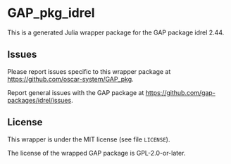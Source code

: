 # GAP_pkg_idrel

This is a generated Julia wrapper package for the GAP package idrel 2.44.

## Issues

Please report issues specific to this wrapper package at <https://github.com/oscar-system/GAP_pkg>.

Report general issues with the GAP package at <https://github.com/gap-packages/idrel/issues>.

## License

This wrapper is under the MIT license (see file `LICENSE`).

The license of the wrapped GAP package is GPL-2.0-or-later.

